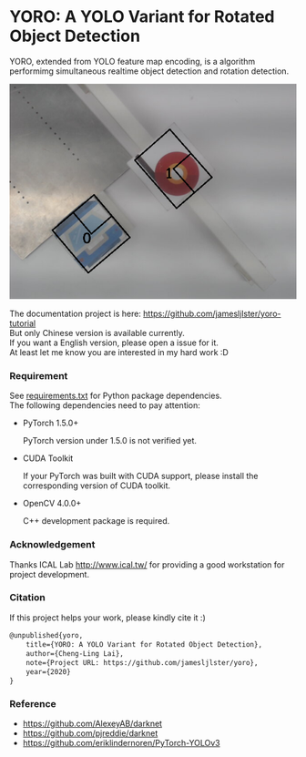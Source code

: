 # YORO: A YOLO Variant for Rotated Object Detection

YORO, extended from YOLO feature map encoding, is a algorithm 
performimg simultaneous realtime object detection and rotation detection.

<img width="650" src=".assets/demo.png" />

The documentation project is here: <https://github.com/jamesljlster/yoro-tutorial>  
But only Chinese version is available currently.  
If you want a English version, please open a issue for it.  
At least let me know you are interested in my hard work :D

### Requirement

See [requirements.txt](requirements.txt) for Python package dependencies.  
The following dependencies need to pay attention:

-   PyTorch 1.5.0+

    PyTorch version under 1.5.0 is not verified yet.

-   CUDA Toolkit

    If your PyTorch was built with CUDA support,
    please install the corresponding version of CUDA toolkit.

-   OpenCV 4.0.0+

    C++ development package is required.

### Acknowledgement

Thanks ICAL Lab <http://www.ical.tw/>
for providing a good workstation for project development.

### Citation

If this project helps your work, please kindly cite it :)

    @unpublished{yoro,
        title={YORO: A YOLO Variant for Rotated Object Detection},
        author={Cheng-Ling Lai},
        note={Project URL: https://github.com/jamesljlster/yoro},
        year={2020}
    }

### Reference

-   <https://github.com/AlexeyAB/darknet>
-   <https://github.com/pjreddie/darknet>
-   <https://github.com/eriklindernoren/PyTorch-YOLOv3>
